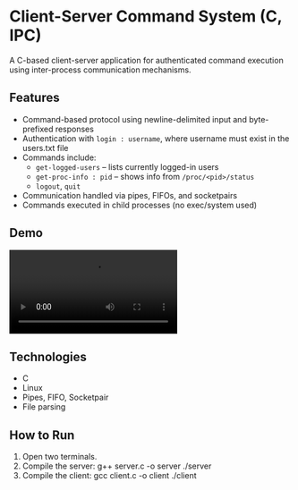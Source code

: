 # Client-Server Command System (C, IPC)

A C-based client-server application for authenticated command execution using inter-process communication mechanisms.

## Features
- Command-based protocol using newline-delimited input and byte-prefixed responses
- Authentication with `login : username`, where username must exist in the users.txt file
- Commands include:
  - `get-logged-users` – lists currently logged-in users
  - `get-proc-info : pid` – shows info from `/proc/<pid>/status`
  - `logout`, `quit`
- Communication handled via pipes, FIFOs, and socketpairs
- Commands executed in child processes (no exec/system used)

## Demo
![Video](demo1.mp4) 

## Technologies
- C
- Linux
- Pipes, FIFO, Socketpair
- File parsing

## How to Run
1. Open two terminals.
2. Compile the server:
   g++ server.c -o server
   ./server
3. Compile the client:
   gcc client.c -o client
   ./client

